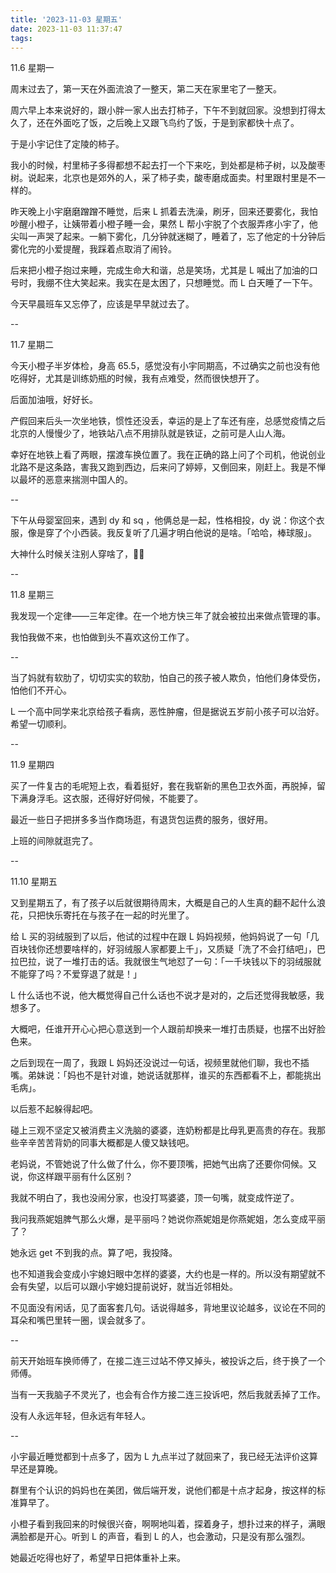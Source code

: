 ```yaml
---
title: '2023-11-03 星期五'
date: 2023-11-03 11:37:47
tags:
---
```


11.6 星期一

周末过去了，第一天在外面流浪了一整天，第二天在家里宅了一整天。

周六早上本来说好的，跟小胖一家人出去打柿子，下午不到就回家。没想到打得太久了，还在外面吃了饭，之后晚上又跟飞鸟约了饭，于是到家都快十点了。

于是小宇记住了定陵的柿子。

我小的时候，村里柿子多得都想不起去打一个下来吃，到处都是柿子树，以及酸枣树。说起来，北京也是郊外的人，采了柿子卖，酸枣磨成面卖。村里跟村里是不一样的。

昨天晚上小宇磨磨蹭蹭不睡觉，后来 L 抓着去洗澡，刷牙，回来还要雾化，我怕吵醒小橙子，让姨带着小橙子睡一会，果然 L 帮小宇脱了个衣服弄疼小宇了，他尖叫一声哭了起来。一躺下雾化，几分钟就迷糊了，睡着了，忘了他定的十分钟后雾化完的小爱提醒，我踩着点取消了闹铃。

后来把小橙子抱过来睡，完成生命大和谐，总是笑场，尤其是 L 喊出了加油的口号时，我绷不住大笑起来。我实在是太困了，只想睡觉。而 L 白天睡了一下午。

今天早晨班车又忘停了，应该是早早就过去了。

--

11.7 星期二

今天小橙子半岁体检，身高 65.5，感觉没有小宇同期高，不过确实之前也没有他吃得好，尤其是训练奶瓶的时候，我有点难受，然而很快想开了。

后面加油哦，好好长。

产假回来后头一次坐地铁，惯性还没丢，幸运的是上了车还有座，总感觉疫情之后北京的人慢慢少了，地铁站八点不用排队就是铁证，之前可是人山人海。

幸好在地铁上看了两眼，摆渡车换位置了。我在正确的路上问了个司机，他说创业北路不是这条路，害我又跑到西边，后来问了婷婷，又倒回来，刚赶上。我是不惮以最坏的恶意来揣测中国人的。

--

下午从母婴室回来，遇到 dy 和 sq ，他俩总是一起，性格相投，dy 说：你这个衣服，像是穿了个小西装。我反复听了几遍才明白他说的是啥。「哈哈，棒球服」。

大神什么时候关注别人穿啥了，😮‍💨

--

11.8 星期三

我发现一个定律——三年定律。在一个地方快三年了就会被拉出来做点管理的事。

我怕我做不来，也怕做到头不喜欢这份工作了。

--

当了妈就有软肋了，切切实实的软肋，怕自己的孩子被人欺负，怕他们身体受伤，怕他们不开心。

L 一个高中同学来北京给孩子看病，恶性肿瘤，但是据说五岁前小孩子可以治好。希望一切顺利。

--

11.9 星期四

买了一件复古的毛呢短上衣，看着挺好，套在我崭新的黑色卫衣外面，再脱掉，留下满身浮毛。这衣服，还得好好伺候，不能要了。

最近一些日子把拼多多当作商场逛，有退货包运费的服务，很好用。

上班的间隙就逛完了。

--

11.10 星期五

又到星期五了，有了孩子以后就很期待周末，大概是自己的人生真的翻不起什么浪花，只把快乐寄托在与孩子在一起的时光里了。

给 L 买的羽绒服到了以后，他试的过程中在跟 L 妈妈视频，他妈妈说了一句「几百块钱你还想要啥样的，好羽绒服人家都要上千」，又质疑「洗了不会打结吧」，巴拉巴拉，说了一堆打击的话。我就很生气地怼了一句：「一千块钱以下的羽绒服就不能穿了吗？不爱穿退了就是！」

L 什么话也不说，他大概觉得自己什么话也不说才是对的，之后还觉得我敏感，我想多了。

大概吧，任谁开开心心把心意送到一个人跟前却换来一堆打击质疑，也摆不出好脸色来。

之后到现在一周了，我跟 L 妈妈还没说过一句话，视频里就他们聊，我也不插嘴。弟妹说：「妈也不是针对谁，她说话就那样，谁买的东西都看不上，都能挑出毛病」。

以后惹不起躲得起吧。

碰上三观不坚定又被消费主义洗脑的婆婆，连奶粉都是比母乳更高贵的存在。我那些辛辛苦苦背奶的同事大概都是人傻又缺钱吧。

老妈说，不管她说了什么做了什么，你不要顶嘴，把她气出病了还要你伺候。又说，你这样跟平丽有什么区别？

我就不明白了，我也没闹分家，也没打骂婆婆，顶一句嘴，就变成忤逆了。

我问我燕妮姐脾气那么火爆，是平丽吗？她说你燕妮姐是你燕妮姐，怎么变成平丽了？

她永远 get 不到我的点。算了吧，我投降。

也不知道我会变成小宇媳妇眼中怎样的婆婆，大约也是一样的。所以没有期望就不会有失望，以后可以跟小宇媳妇提前说好，就当近邻相处。

不见面没有闲话，见了面客套几句。话说得越多，背地里议论越多，议论在不同的耳朵和嘴巴里转一圈，误会就多了。

--

前天开始班车换师傅了，在接二连三过站不停又掉头，被投诉之后，终于换了一个师傅。

当有一天我脑子不灵光了，也会有合作方接二连三投诉吧，然后我就丢掉了工作。

没有人永远年轻，但永远有年轻人。

--

小宇最近睡觉都到十点多了，因为 L 九点半过了就回来了，我已经无法评价这算早还是算晚。

群里有个认识的妈妈也在美团，做后端开发，说他们都是十点才起身，按这样的标准算早了。

小橙子看到我回来的时候很兴奋，啊啊地叫着，探着身子，想扑过来的样子，满眼满脸都是开心。听到 L 的声音，看到 L 的人，也会激动，只是没有那么强烈。

她最近吃得也好了，希望早日把体重补上来。




